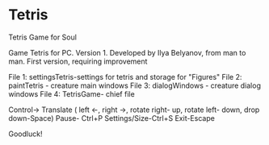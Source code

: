 # Tetris
Tetris Game for Soul

Game Tetris for PC.
Version 1.
Developed by Ilya Belyanov, from man to man.
First version, requiring improvement

File 1: settingsTetris-settings for tetris and storage for "Figures"
File 2: paintTetris - creature main windows 
File 3: dialogWindows - creature dialog windows
File 4: TetrisGame- chief file

Control-> 
Translate ( left <-, right ->, rotate right- up, rotate left- down, drop down-Space)
Pause- Ctrl+P
Settings/Size-Ctrl+S
Exit-Escape 

Goodluck!
